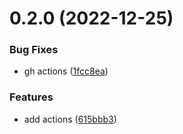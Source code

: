 # 0.2.0 (2022-12-25)


### Bug Fixes

* gh actions ([1fcc8ea](https://github.com/Happergy/happergy-rentadora/commit/1fcc8ea1f8a967294d9310f91b1fcf6d27d22fc7))


### Features

* add actions ([615bbb3](https://github.com/Happergy/happergy-rentadora/commit/615bbb3f9518e11cf83a378dc562787c8c623fa7))



